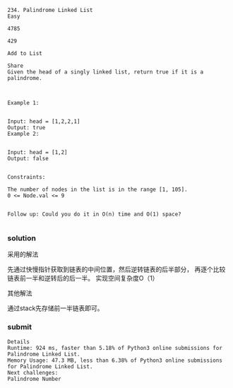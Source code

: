 

```
234. Palindrome Linked List
Easy

4785

429

Add to List

Share
Given the head of a singly linked list, return true if it is a palindrome.

 

Example 1:


Input: head = [1,2,2,1]
Output: true
Example 2:


Input: head = [1,2]
Output: false
 

Constraints:

The number of nodes in the list is in the range [1, 105].
0 <= Node.val <= 9
 

Follow up: Could you do it in O(n) time and O(1) space?


```


### solution 

采用的解法

先通过快慢指针获取到链表的中间位置，然后逆转链表的后半部分， 再逐个比较链表前一半和逆转后的后一半。 实现空间复杂度O（1）

其他解法

通过stack先存储前一半链表即可。

### submit 

```
Details 
Runtime: 924 ms, faster than 5.18% of Python3 online submissions for Palindrome Linked List.
Memory Usage: 47.3 MB, less than 6.38% of Python3 online submissions for Palindrome Linked List.
Next challenges:
Palindrome Number

```



